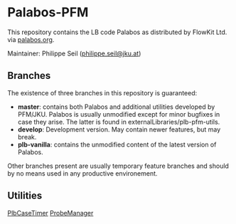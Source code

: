 # Palabos-PFM

This repository contains the LB code Palabos as distributed by FlowKit Ltd. via [palabos.org](http://www.palabos.org).

Maintainer: Philippe Seil (philippe.seil@jku.at)

## Branches

The existence of three branches in this repository is guaranteed:

* **master**: contains both Palabos and additional utilities developed by PFM/JKU. Palabos is usually unmodified except
for minor bugfixes in case they arise. The latter is found in externalLibraries/plb-pfm-utils.
* **develop**: Development version. May contain newer features, but may break.
* **plb-vanilla**: contains the unmodified content of the latest version of Palabos.

Other branches present are usually temporary feature branches and should by no means used in any productive environement.

## Utilities

[PlbCaseTimer](externalLibraries/pfm/utils/PlbCaseTimer/README.md)
[ProbeManager](externalLibraries/pfm/utils/ProbeManager/README.md)

